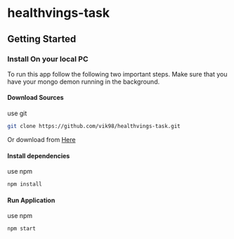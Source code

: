 # healthvings-task
## Getting Started

### Install On your local PC
To run this app follow the following two important steps. Make sure that you have your mongo demon running in the background.

#### Download Sources

use git

```bash
git clone https://github.com/vik98/healthvings-task.git
```

Or download from [Here](https://codeload.github.com/vik98/healthvings-task/zip/master)

#### Install dependencies

use npm

```bash
npm install
```

#### Run Application
use npm

```bash
npm start
```
